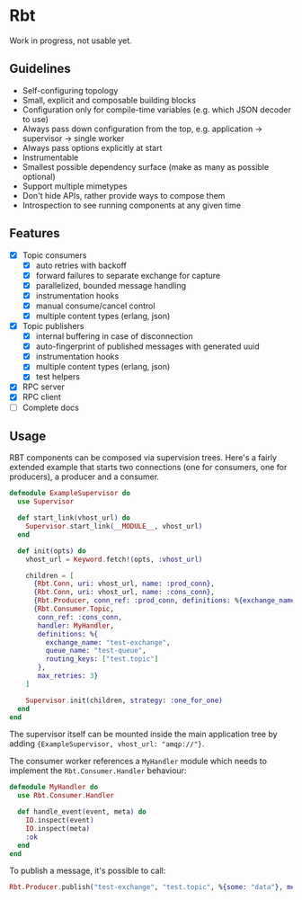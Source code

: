 # Rbt

Work in progress, not usable yet.

## Guidelines

- Self-configuring topology
- Small, explicit and composable building blocks
- Configuration only for compile-time variables (e.g. which JSON decoder to use)
- Always pass down configuration from the top, e.g. application -> supervisor -> single worker
- Always pass options explicitly at start
- Instrumentable
- Smallest possible dependency surface (make as many as possible optional)
- Support multiple mimetypes
- Don't hide APIs, rather provide ways to compose them
- Introspection to see running components at any given time

## Features

- [x] Topic consumers
  - [x] auto retries with backoff
  - [x] forward failures to separate exchange for capture
  - [x] parallelized, bounded message handling
  - [x] instrumentation hooks
  - [x] manual consume/cancel control
  - [x] multiple content types (erlang, json)
- [x] Topic publishers
  - [x] internal buffering in case of disconnection
  - [x] auto-fingerprint of published messages with generated uuid
  - [x] instrumentation hooks
  - [x] multiple content types (erlang, json)
  - [x] test helpers
- [x] RPC server
- [x] RPC client
- [ ] Complete docs

## Usage

RBT components can be composed via supervision trees. Here's a fairly extended example that starts two connections (one for consumers, one for producers), a producer and a consumer.

```elixir
defmodule ExampleSupervisor do
  use Supervisor

  def start_link(vhost_url) do
    Supervisor.start_link(__MODULE__, vhost_url)
  end

  def init(opts) do
    vhost_url = Keyword.fetch!(opts, :vhost_url)

    children = [
      {Rbt.Conn, uri: vhost_url, name: :prod_conn},
      {Rbt.Conn, uri: vhost_url, name: :cons_conn},
      {Rbt.Producer, conn_ref: :prod_conn, definitions: %{exchange_name: "test-exchange"}},
      {Rbt.Consumer.Topic,
       conn_ref: :cons_conn,
       handler: MyHandler,
       definitions: %{
         exchange_name: "test-exchange",
         queue_name: "test-queue",
         routing_keys: ["test.topic"]
       },
       max_retries: 3}
    ]

    Supervisor.init(children, strategy: :one_for_one)
  end
end
```

The supervisor itself can be mounted inside the main application tree by adding `{ExampleSupervisor, vhost_url: "amqp://"}`.

The consumer worker references a `MyHandler` module which needs to implement the `Rbt.Consumer.Handler` behaviour:

```elixir
defmodule MyHandler do
  use Rbt.Consumer.Handler

  def handle_event(event, meta) do
    IO.inspect(event)
    IO.inspect(meta)
    :ok
  end
end
```

To publish a message, it's possible to call:

```elixir
Rbt.Producer.publish("test-exchange", "test.topic", %{some: "data"}, message_id: "my-client-id")
```
